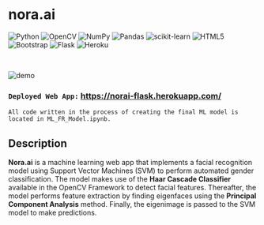 # nora.ai

![Python](https://img.shields.io/badge/python-3670A0?style=for-the-badge&logo=python&logoColor=ffdd54) ![OpenCV](https://img.shields.io/badge/opencv-%23white.svg?style=for-the-badge&logo=opencv&logoColor=white) ![NumPy](https://img.shields.io/badge/numpy-%23013243.svg?style=for-the-badge&logo=numpy&logoColor=white) ![Pandas](https://img.shields.io/badge/pandas-%23150458.svg?style=for-the-badge&logo=pandas&logoColor=white) ![scikit-learn](https://img.shields.io/badge/scikit--learn-%23F7931E.svg?style=for-the-badge&logo=scikit-learn&logoColor=white) ![HTML5](https://img.shields.io/badge/html5-%23E34F26.svg?style=for-the-badge&logo=html5&logoColor=white) ![Bootstrap](https://img.shields.io/badge/bootstrap-%23563D7C.svg?style=for-the-badge&logo=bootstrap&logoColor=white) 	![Flask](https://img.shields.io/badge/flask-%23000.svg?style=for-the-badge&logo=flask&logoColor=white) ![Heroku](https://img.shields.io/badge/heroku-%23430098.svg?style=for-the-badge&logo=heroku&logoColor=white)
&nbsp;

&nbsp;
&nbsp;


![demo](https://user-images.githubusercontent.com/53469845/185976807-a339c9da-a4eb-4502-8e5a-80239c6d38fe.gif)

### `Deployed Web App:` https://norai-flask.herokuapp.com/
```
All code written in the process of creating the final ML model is located in ML_FR_Model.ipynb. 
```

## Description
**Nora.ai** is a machine learning web app that implements a facial recognition model using Support Vector Machines (SVM) to perform automated gender classification. The model makes use of the **Haar Cascade Classifier** available in the OpenCV Framework to detect facial features. Thereafter, the model performs feature extraction by finding eigenfaces using the **Principal Component Analysis** method. Finally, the eigenimage is passed to the SVM model to make predictions. 
